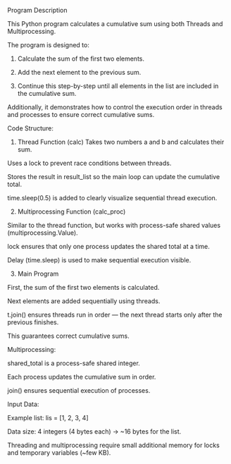 Program Description

This Python program calculates a cumulative sum using both Threads and Multiprocessing.

The program is designed to:

1. Calculate the sum of the first two elements.

2. Add the next element to the previous sum.

3. Continue this step-by-step until all elements in the list are included in the cumulative sum.

Additionally, it demonstrates how to control the execution order in threads and processes to ensure correct cumulative sums.

Code Structure:
1. Thread Function (calc)
Takes two numbers a and b and calculates their sum.

Uses a lock to prevent race conditions between threads.

Stores the result in result_list so the main loop can update the cumulative total.

time.sleep(0.5) is added to clearly visualize sequential thread execution.

2. Multiprocessing Function (calc_proc)

Similar to the thread function, but works with process-safe shared values (multiprocessing.Value).

lock ensures that only one process updates the shared total at a time.

Delay (time.sleep) is used to make sequential execution visible.

3. Main Program

First, the sum of the first two elements is calculated.

Next elements are added sequentially using threads.

t.join() ensures threads run in order — the next thread starts only after the previous finishes.

This guarantees correct cumulative sums.

Multiprocessing:

shared_total is a process-safe shared integer.

Each process updates the cumulative sum in order.

join() ensures sequential execution of processes.

Input Data:

Example list: lis = [1, 2, 3, 4]

Data size: 4 integers (4 bytes each) → ~16 bytes for the list.

Threading and multiprocessing require small additional memory for locks and temporary variables (~few KB).
